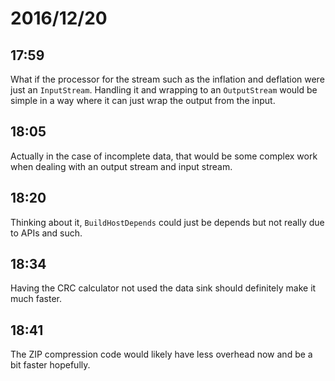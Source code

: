 # 2016/12/20

## 17:59

What if the processor for the stream such as the inflation and deflation were
just an `InputStream`. Handling it and wrapping to an `OutputStream` would be
simple in a way where it can just wrap the output from the input.

## 18:05

Actually in the case of incomplete data, that would be some complex work when
dealing with an output stream and input stream.

## 18:20

Thinking about it, `BuildHostDepends` could just be depends but not really due
to APIs and such.

## 18:34

Having the CRC calculator not used the data sink should definitely make it
much faster.

## 18:41

The ZIP compression code would likely have less overhead now and be a bit
faster hopefully.
